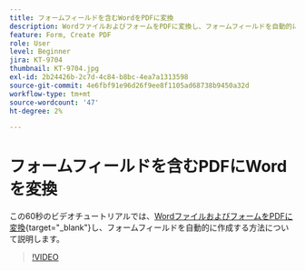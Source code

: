 ```yaml
---
title: フォームフィールドを含むWordをPDFに変換
description: WordファイルおよびフォームをPDFに変換し、フォームフィールドを自動的に作成
feature: Form, Create PDF
role: User
level: Beginner
jira: KT-9704
thumbnail: KT-9704.jpg
exl-id: 2b24426b-2c7d-4c84-b8bc-4ea7a1313598
source-git-commit: 4e6fbf91e96d26f9ee8f1105ad68738b9450a32d
workflow-type: tm+mt
source-wordcount: '47'
ht-degree: 2%

---
```


# フォームフィールドを含むPDFにWordを変換

この60秒のビデオチュートリアルでは、[WordファイルおよびフォームをPDFに変換](https://www.adobe.com/jp/acrobat/online/word-to-pdf.html){target="_blank"}し、フォームフィールドを自動的に作成する方法について説明します。

>[!VIDEO](https://video.tv.adobe.com/v/340082?quality=12&learn=on&hidetitle=true)

